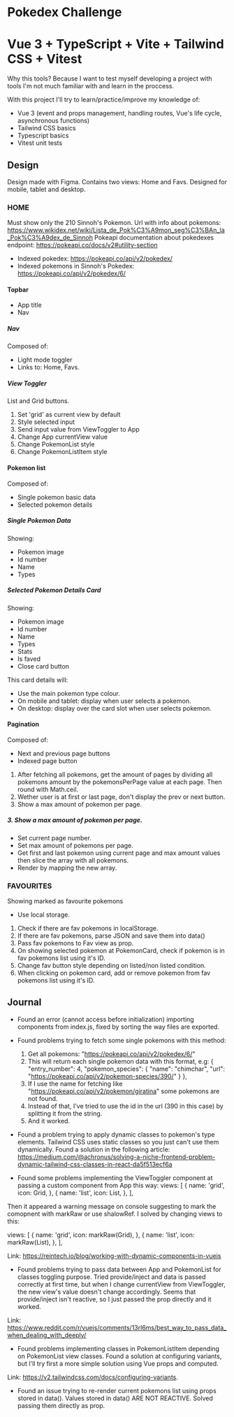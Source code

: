 # Pokedex Challenge
# Vue 3 + TypeScript + Vite + Tailwind CSS + Vitest

Why this tools? Because I want to test myself developing a project with tools I'm not much familiar with and learn in the proccess.

With this project I'll try to learn/practice/improve my knowledge of:
- Vue 3 (event and props management, handling routes, Vue's life cycle, asynchronous functions)
- Tailwind CSS basics
- Typescript basics
- Vitest unit tests

## Design
Design made with Figma. Contains two views: Home and Favs. Designed for mobile, tablet and desktop.

### HOME
Must show only the 210 Sinnoh's Pokemon.
Url with info about pokemons: https://www.wikidex.net/wiki/Lista_de_Pok%C3%A9mon_seg%C3%BAn_la_Pok%C3%A9dex_de_Sinnoh
Pokeapi documentation about pokedexes endpoint: https://pokeapi.co/docs/v2#utility-section

- Indexed pokedex: https://pokeapi.co/api/v2/pokedex/
- Indexed pokemons in Sinnoh's Pokedex: https://pokeapi.co/api/v2/pokedex/6/

#### Topbar
- App title
- Nav

##### Nav
Composed of:
- Light mode toggler
- Links to: Home, Favs.

##### View Toggler
List and Grid buttons.

1. Set 'grid' as current view by default
2. Style selected input
3. Send input value from ViewToggler to App
4. Change App currentView value
5. Change PokemonList style
6. Change PokemonListItem style

#### Pokemon list
Composed of:
- Single pokemon basic data
- Selected pokemon details

##### Single Pokemon Data
Showing:
- Pokemon image
- Id number
- Name
- Types

##### Selected Pokemon Details Card
Showing:
- Pokemon image
- Id number
- Name
- Types
- Stats
- Is faved
- Close card button

This card details will:
- Use the main pokemon type colour.
- On mobile and tablet: display when user selects a pokemon.
- On desktop: display over the card slot when user selects pokemon.

#### Pagination
Composed of:
- Next and previous page buttons
- Indexed page button

1. After fetching all pokemons, get the amount of pages by dividing all pokemons amount by the pokemonsPerPage value at each page. Then round with Math.ceil.
2. Wether user is at first or last page, don't display the prev or next button.
3. Show a max amount of pokemon per page.

##### 3. Show a max amount of pokemon per page.
- Set current page number.
- Set max amount of pokemons per page.
- Get first and last pokemon using current page and max amount values then slice the array with all pokemons.
- Render by mapping the new array.

### FAVOURITES
Showing marked as favourite pokemons


* Use local storage.

1. Check if there are fav pokemons in localStorage.
2. If there are fav pokemons, parse JSON and save them into data()
3. Pass fav pokemons to Fav view as prop.
4. On showing selected pokemon at PokemonCard, check if pokemon is in fav pokemons list using it's ID.
5. Change fav button style depending on listed/non listed condition.
6. When clicking on pokemon card, add or remove pokemon from fav pokemons list using it's ID.

## Journal
- Found an error (cannot access before initialization) importing components from index.js, fixed by sorting the way files are exported.
- Found problems trying to fetch some single pokemons with this method:
    1. Get all pokemons: "https://pokeapi.co/api/v2/pokedex/6/"
    2. This will return each single pokemon data with this format, e.g:
    {
      "entry_number": 4,
      "pokemon_species": {
        "name": "chimchar",
        "url": "https://pokeapi.co/api/v2/pokemon-species/390/"
      }
    },
    3. If I use the name for fetching like "https://pokeapi.co/api/v2/pokemon/giratina" some pokemons are not found.
    4. Instead of that, I've tried to use the id in the url (390 in this case) by splitting it from the string.
    5. And it worked.

- Found a problem trying to apply dynamic classes to pokemon's type elements. Tailwind CSS uses static classes so you just can't use them dynamically. Found a solution in the following article:
https://medium.com/@achronus/solving-a-niche-frontend-problem-dynamic-tailwind-css-classes-in-react-da5f513ecf6a

- Found some problems implementing the ViewToggler component at passing a custom component from App this way:
views: [
        {
          name: 'grid',
          icon: Grid,
        },
        {
          name: 'list',
          icon: List,
        },
      ],

Then it appeared a warning message on console suggesting to mark the comopnent with markRaw or use shalowRef. I solved by changing views to this:

views: [
        {
          name: 'grid',
          icon: markRaw(Grid),
        },
        {
          name: 'list',
          icon: markRaw(List),
        },
      ],

Link: https://reintech.io/blog/working-with-dynamic-components-in-vuejs


- Found problems trying to pass data between App and PokemonList for classes toggling purpose. Tried provide/inject and data is passed correctly at first time, but when I change currentView from ViewToggler, the new view's value doesn't change accordingly. Seems that provide/inject isn't reactive, so I just passed the prop directly and it worked.

Link:
https://www.reddit.com/r/vuejs/comments/13rl6ms/best_way_to_pass_data_when_dealing_with_deeply/

- Found problems implementing classes in PokemonListItem depending on PokemonList view classes. Found a solution at configuring variants, but I'll try first a more simple solution using Vue props and computed.

Link: https://v2.tailwindcss.com/docs/configuring-variants.

- Found an issue trying to re-render current pokemons list using props stored in data(). Values stored in data() ARE NOT REACTIVE. Solved passing them directly as prop.